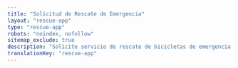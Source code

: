 ```yaml
---
title: "Solicitud de Rescate de Emergencia"
layout: "rescue-app"
type: "rescue-app"
robots: "noindex, nofollow"
sitemap_exclude: true
description: "Solicite servicio de rescate de bicicletas de emergencia en Mallorca. Respuesta rápida para averías, accidentes y emergencias ciclistas en cualquier lugar de la isla."
translationKey: "rescue-app"
---
```

